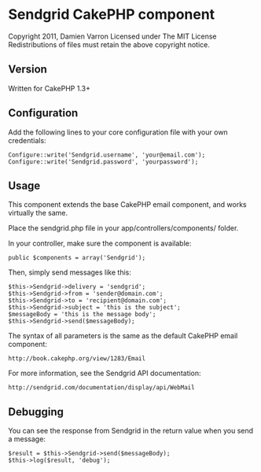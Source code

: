 Sendgrid CakePHP component
==========================

Copyright 2011, Damien Varron
Licensed under The MIT License
Redistributions of files must retain the above copyright notice.


Version
-------

Written for CakePHP 1.3+

Configuration
-------------

Add the following lines to your core configuration file with your own credentials:

	Configure::write('Sendgrid.username', 'your@email.com');
	Configure::write('Sendgrid.password', 'yourpassword');

Usage
-----

This component extends the base CakePHP email component, and works virtually the same.

Place the sendgrid.php file in your app/controllers/components/ folder.

In your controller, make sure the component is available:

	public $components = array('Sendgrid');   

Then, simply send messages like this:

	$this->Sendgrid->delivery = 'sendgrid';
	$this->Sendgrid->from = 'sender@domain.com';
	$this->Sendgrid->to = 'recipient@domain.com';
	$this->Sendgrid->subject = 'this is the subject';
	$messageBody = 'this is the message body';
	$this->Sendgrid->send($messageBody);

The syntax of all parameters is the same as the default CakePHP email component:

	http://book.cakephp.org/view/1283/Email

For more information, see the Sendgrid API documentation:

	http://sendgrid.com/documentation/display/api/WebMail

Debugging
--------

You can see the response from Sendgrid in the return value when you send a message:

	$result = $this->Sendgrid->send($messageBody);
	$this->log($result, 'debug');
	